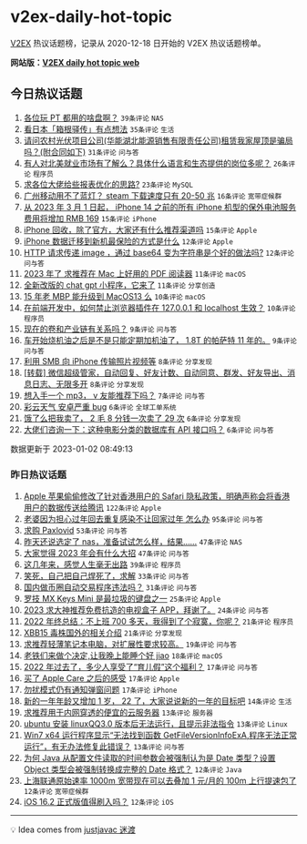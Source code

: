 # v2ex-daily-hot-topic

[V2EX](https://www.v2ex.com/) 热议话题榜，记录从 2020-12-18 日开始的 V2EX 热议话题榜单。

**网站版：[V2EX daily hot topic web](https://boojack.github.io/v2ex-daily-hot-topic-web/)**

## 今日热议话题

<!-- TODAY BEGIN -->

1. [各位玩 PT 都用的啥盘啊？](https://www.v2ex.com/t/906013) `39条评论` `NAS`
1. [看日本「箱根驿传」有点想法](https://www.v2ex.com/t/906024) `35条评论` `生活`
1. [请问农村光伏项目公司(华能湖北能源销售有限责任公司)租赁我家屋顶是骗局吗？(附合同如下)](https://www.v2ex.com/t/906030) `31条评论` `问与答`
1. [有人对北美就业市场有了解么？具体什么语言和生态提供的岗位多呢？](https://www.v2ex.com/t/906022) `26条评论` `程序员`
1. [求各位大佬给些报表优化的思路?](https://www.v2ex.com/t/906010) `23条评论` `MySQL`
1. [广州移动用不了蓝灯？ steam 下载速度只有 20-50 兆](https://www.v2ex.com/t/906053) `16条评论` `宽带症候群`
1. [从 2023 年 3 月 1 日起， iPhone 14 之前的所有 iPhone 机型的保外电池服务费用将增加 RMB 169](https://www.v2ex.com/t/906046) `15条评论` `iPhone`
1. [iPhone 回收，除了官方，大家还有什么推荐渠道吗](https://www.v2ex.com/t/906034) `15条评论` `Apple`
1. [iPhone 数据迁移到新机最保险的方式是什么](https://www.v2ex.com/t/906054) `12条评论` `Apple`
1. [HTTP 请求传递 image ，通过 base64 变为字符串是个好的做法吗?](https://www.v2ex.com/t/906015) `12条评论` `问与答`
1. [2023 年了 求推荐在 Mac 上好用的 PDF 阅读器](https://www.v2ex.com/t/906048) `11条评论` `macOS`
1. [全新改版的 chat gpt 小程序，它来了](https://www.v2ex.com/t/906039) `11条评论` `分享创造`
1. [15 年老 MBP 能升级到 MacOS13 么](https://www.v2ex.com/t/906050) `10条评论` `macOS`
1. [在前端开发中，如何禁止浏览器插件在 127.0.0.1 和 localhost 生效？](https://www.v2ex.com/t/906043) `10条评论` `程序员`
1. [现在的卷和产业链有关系吗？](https://www.v2ex.com/t/906061) `9条评论` `问与答`
1. [车开始烧机油之后是不是只能定期加机油了， 1.8T 的帕萨特 11 年的。](https://www.v2ex.com/t/906004) `9条评论` `问与答`
1. [利用 SMB 向 iPhone 传输照片视频等](https://www.v2ex.com/t/906020) `8条评论` `分享发现`
1. [[转载] 微信超级管家，自动回复、好友计数、自动同意、群发、好友导出、消息日志、无限多开](https://www.v2ex.com/t/906017) `8条评论` `分享发现`
1. [想入手一个 mp3， v 友能推荐下吗？](https://www.v2ex.com/t/906047) `7条评论` `问与答`
1. [彩云天气 安卓严重 bug](https://www.v2ex.com/t/906059) `6条评论` `全球工单系统`
1. [饿了么把我卖了， 2 毛 8 分钱一次卖了 29 次](https://www.v2ex.com/t/906044) `6条评论` `分享发现`
1. [大佬们咨询一下：这种电影分类的数据库有 API 接口吗？](https://www.v2ex.com/t/906016) `6条评论` `问与答`

数据更新于 2023-01-02 08:49:13

<!-- TODAY END -->

### 昨日热议话题

<!-- YESTERDAY BEGIN -->

1. [Apple 苹果偷偷修改了针对香港用户的 Safari 隐私政策，明确声称会将香港用户的数据传送给腾讯](https://www.v2ex.com/t/905897) `122条评论` `Apple`
1. [老婆因为担心过年回去重复感染不让回家过年 怎么办](https://www.v2ex.com/t/905903) `95条评论` `问与答`
1. [求购 Paxlovid](https://www.v2ex.com/t/905877) `53条评论` `问与答`
1. [昨天还说选定了 nas，准备试试怎么样，结果……](https://www.v2ex.com/t/905908) `47条评论` `NAS`
1. [大家觉得 2023 年会有什么大招](https://www.v2ex.com/t/905923) `47条评论` `问与答`
1. [这几年来，感觉人生毫无出路](https://www.v2ex.com/t/905915) `39条评论` `程序员`
1. [笑死，自己把自己焊死了，求解](https://www.v2ex.com/t/905878) `33条评论` `问与答`
1. [国内做币圈自动交易程序违法吗？](https://www.v2ex.com/t/905892) `31条评论` `问与答`
1. [罗技 MX Keys Mini 是最垃圾的键盘之一](https://www.v2ex.com/t/905931) `25条评论` `Apple`
1. [2023 求大神推荐免费抗造的电视盒子 APP，拜谢了。](https://www.v2ex.com/t/905907) `24条评论` `问与答`
1. [2022 年终总结：不上班 700 多天，我得到了个寂寞，你呢？](https://www.v2ex.com/t/905969) `21条评论` `程序员`
1. [XBB15 毒株国外的相关介绍](https://www.v2ex.com/t/905967) `21条评论` `分享发现`
1. [求推荐轻薄笔记本电脑，对扩展性要求较高。](https://www.v2ex.com/t/905940) `19条评论` `问与答`
1. [老铁们来做个决定,让我晚上能睡个好 jiao](https://www.v2ex.com/t/905963) `18条评论` `macOS`
1. [2022 年过去了，多少人享受了“育儿假”这个福利？](https://www.v2ex.com/t/905929) `17条评论` `问与答`
1. [买了 Apple Care 之后的感受](https://www.v2ex.com/t/905913) `17条评论` `Apple`
1. [勿扰模式仍有通知弹窗问题](https://www.v2ex.com/t/905883) `17条评论` `iPhone`
1. [新的一年年龄又增加 1 岁， 22 了，大家说说新的一年的目标吧](https://www.v2ex.com/t/905889) `14条评论` `生活`
1. [求推荐用于内网穿透的便宜的云服务器](https://www.v2ex.com/t/905986) `13条评论` `服务器`
1. [ubuntu 安装 linuxQQ3.0 版本后无法运行，且提示非法指令](https://www.v2ex.com/t/905952) `13条评论` `Linux`
1. [Win7 x64 运行程序显示“无法找到函数 GetFileVersionInfoExA,程序无法正常运行”，有无办法修复此错误？](https://www.v2ex.com/t/905947) `13条评论` `问与答`
1. [为何 Java 从配置文件读取的时间参数会被强制认为是 Date 类型？设置 Object 类型会被强制转换成完整的 Date 格式？](https://www.v2ex.com/t/905904) `12条评论` `Java`
1. [上海联通原始速率 1000m 宽带现在可以去叠加 1 元/月的 100m 上行提速包了](https://www.v2ex.com/t/905888) `12条评论` `宽带症候群`
1. [iOS 16.2 正式版值得刷入吗？](https://www.v2ex.com/t/905874) `12条评论` `iOS`

<!-- YESTERDAY END -->

---

💡 Idea comes from [justjavac 迷渡](https://github.com/justjavac/)

